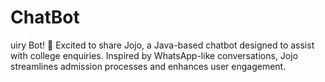 # ChatBot
uiry Bot! 🌟  Excited to share Jojo, a Java-based chatbot designed to assist with college enquiries. Inspired by WhatsApp-like conversations, Jojo streamlines admission processes and enhances user engagement.
